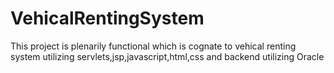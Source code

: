 # VehicalRentingSystem
This project is plenarily functional which is cognate to vehical renting system utilizing servlets,jsp,javascript,html,css and backend utilizing Oracle
